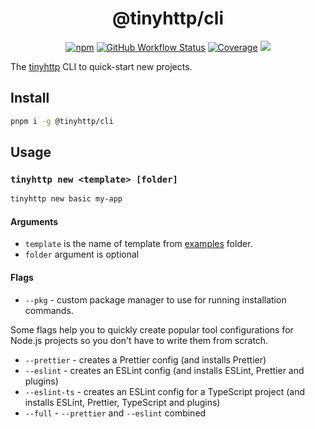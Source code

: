 <div align="center">

# @tinyhttp/cli

[![npm](https://img.shields.io/npm/dt/@tinyhttp/cli?style=for-the-badge&color=hotpink)][npm-url] [![GitHub Workflow Status](https://img.shields.io/github/workflow/status/tinyhttp/tinyhttp/CI?style=for-the-badge&logo=github&label=&color=hotpink)][github-actions] [![Coverage][cov-img]][cov-url] [![](https://img.shields.io/badge/donate-DEV-hotpink?style=for-the-badge)](https://stakes.social/0x14308514785B216904a41aB817282d25425Cce39)

</div>

The [tinyhttp](https://github.com/talentlessguy/tinyhttp) CLI to quick-start new projects.

## Install

```sh
pnpm i -g @tinyhttp/cli
```

## Usage

### `tinyhttp new <template> [folder]`

```sh
tinyhttp new basic my-app
```

#### Arguments

- `template` is the name of template from [examples](https://github.com/talentlessguy/tinyhttp/tree/master/examples) folder.
- `folder` argument is optional

#### Flags

- `--pkg` - custom package manager to use for running installation commands.

Some flags help you to quickly create popular tool configurations for Node.js projects so you don't have to write them from scratch.

- `--prettier` - creates a Prettier config (and installs Prettier)
- `--eslint` - creates an ESLint config (and installs ESLint, Prettier and plugins)
- `--eslint-ts` - creates an ESLint config for a TypeScript project (and installs ESLint, Prettier, TypeScript and plugins)
- `--full` - `--prettier` and `--eslint` combined

[npm-url]: https://npmjs.com/package/@tinyhttp/cli
[github-actions]: https://github.com/tinyhttp/cli/actions
[cov-img]: https://img.shields.io/coveralls/github/tinyhttp/cli?style=for-the-badge&color=hotpink
[cov-url]: https://coveralls.io/github/tinyhttp/cli
